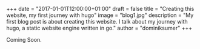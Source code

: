 +++
date = "2017-01-01T12:00:00+01:00"
draft = false
title = "Creating this website, my first journey with hugo"
image = "blog1.jpg"
description = "My first blog post is about creating this website. I talk about my journey with hugo, a static website engine written in go."
author = "dominiksumer"
+++

Coming Soon.